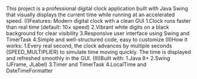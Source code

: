 This project is a professional digital clock application built with Java Swing that visually displays the current time while running at an accelerated speed.
(I)Features:
Modern digital clock with a clean GUI
1.Clock runs faster than real time (default: 10× speed)
2.Vibrant white digits on a black background for clear visibility
3.Responsive user interface using Swing and TimerTask
4.Simple and well-structured code, easy to customize
(II)How it works:
1.Every real second, the clock advances by multiple seconds (SPEED_MULTIPLIER) to simulate time moving quickly. The time is displayed and refreshed smoothly in the GUI.
(III)Built with:
1.Java 8+
2.Swing (JFrame, JLabel)
3.Timer and TimerTask
4.LocalTime and DateTimeFormatter

